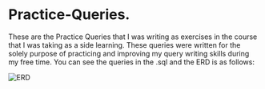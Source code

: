# Practice-Queries.
These are the Practice Queries that I was writing as exercises in the course that I was taking as a side learning.
These queries were written for the solely purpose of practicing and improving my query writing skills during my free time.
You can see the queries in the .sql and the ERD is as follows: 

![ERD](https://user-images.githubusercontent.com/103867159/220041998-52676fb9-4897-4108-9278-f6f342f1ec75.png)
